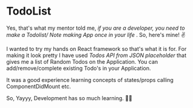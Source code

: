 # TodoList
Yes, that's what my mentor told me,<i> if you are a developer, you need to make a Todolist/ Note making App once in your life </i>. So, here's mine! :v:

I wanted to try my hands on React framework so that's what it is for. For making it look pretty I have used <i>Todos API from JSON placeholder</i> that gives me a list of Random Todos on the Application. You can add/remove/complete existing Todo's in your Application.

It was a good experience learning concepts of states/props calling ComponentDidMount etc. 

So, Yayyy, Development has so much learning. :ok_woman:
